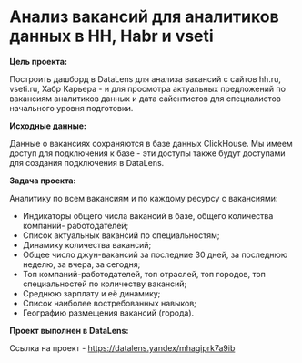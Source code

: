 # Анализ вакансий для аналитиков данных в HH, Habr и vseti

**Цель проекта:** 

Построить дашборд в DataLens для анализа вакансий с сайтов hh.ru, vseti.ru, Хабр Карьера - и для просмотра актуальных предложений по вакансиям аналитиков данных и дата сайентистов для специалистов начального уровня подготовки.
 
**Исходные данные:**

Данные о вакансиях сохраняются в базе данных ClickHouse. Мы имеем доступ для подключения к базе - эти доступы также будут доступами для создания подключения в DataLens.

**Задача проекта:**

Аналитику по всем вакансиям и по каждому ресурсу с вакансиями:
- Индикаторы общего числа вакансий в базе, общего количества компаний-
работодателей;
- Список актуальных вакансий по специальностям;
- Динамику количества вакансий;
- Общее число джун-вакансий за последние 30 дней, за последнюю неделю, за
вчера, за сегодня;
- Топ компаний-работодателей, топ отраслей, топ городов, топ специальностей
по количеству вакансий;
- Среднюю зарплату и её динамику;
- Список наиболее востребованных навыков;
- Географию размещения вакансий (города). 

**Проект выполнен в DataLens:**

Ссылка на проект - <https://datalens.yandex/mhagiprk7a9ib>